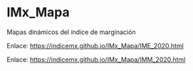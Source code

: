 # IMx_Mapa
Mapas dinámicos del índice de marginación

Enlace: https://indicemx.github.io/IMx_Mapa/IME_2020.html

Enlace: https://indicemx.github.io/IMx_Mapa/IMM_2020.html
